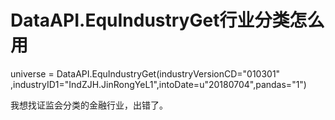 #  DataAPI.EquIndustryGet行业分类怎么用

universe = DataAPI.EquIndustryGet(industryVersionCD="010301" ,industryID1="IndZJH.JinRongYeL1",intoDate=u"20180704",pandas="1") 

我想找证监会分类的金融行业，出错了。